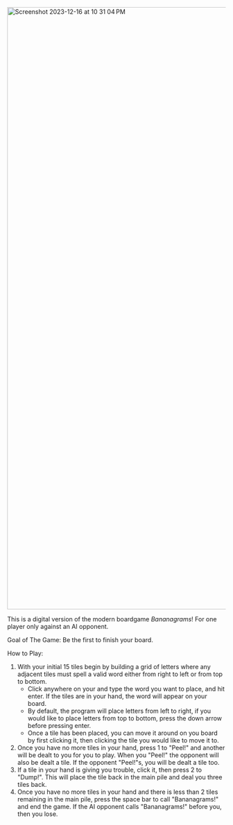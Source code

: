 <img width="1391" alt="Screenshot 2023-12-16 at 10 31 04 PM" src="https://github.com/cojolo1/Bananagrams/assets/110422199/e365d642-5c6e-41ef-85ac-31f8121340d8">

This is a digital version of the modern boardgame _Bananagrams_! For one player only against an AI opponent.

Goal of The Game:
Be the first to finish your board.

How to Play:
1. With your initial 15 tiles begin by building a grid of letters where any adjacent tiles must spell a valid
   word either from right to left or from top to bottom.
    - Click anywhere on your and type the word you want to place, and hit enter. If the tiles are in your hand, the word will appear on your board.
    - By default, the program will place letters from left to right, if you would like to place letters from top to bottom, press the down arrow
      before pressing enter.
    - Once a tile has been placed, you can move it around on you board by first clicking it, then clicking the tile you would like to move it to.
3. Once you have no more tiles in your hand, press 1 to "Peel!" and another will be dealt to you for you to play. When you "Peel!"
   the opponent will also be dealt a tile. If the opponent "Peel!"s, you will be dealt a tile too.
4. If a tile in your hand is giving you trouble, click it, then press 2 to "Dump!". This will place the tile back in the main pile and deal you three
   tiles back.
5. Once you have no more tiles in your hand and there is less than 2 tiles remaining in the main pile, press the space bar to call "Bananagrams!" and
   end the game. If the AI opponent calls "Bananagrams!" before you, then you lose.
